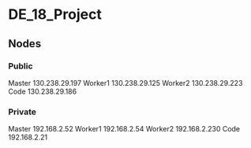# DE_18_Project

## Nodes 

### Public
Master  130.238.29.197
Worker1 130.238.29.125
Worker2 130.238.29.223
Code 130.238.29.186

### Private
Master 192.168.2.52
Worker1 192.168.2.54
Worker2 192.168.2.230
Code 192.168.2.21
